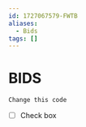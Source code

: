 ```yaml
---
id: 1727067579-FWTB
aliases:
  - Bids
tags: []
---
```


# BIDS
```bash
Change this code
```
- [ ] Check box
